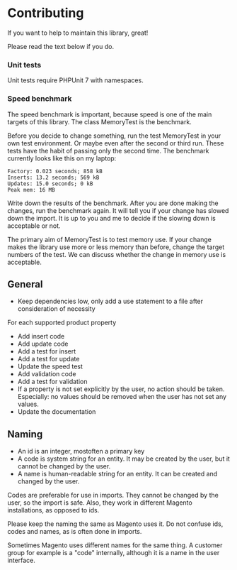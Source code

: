 # Contributing

If you want to help to maintain this library, great!

Please read the text below if you do.

### Unit tests

Unit tests require PHPUnit 7 with namespaces.

### Speed benchmark

The speed benchmark is important, because speed is one of the main targets of this library. The class MemoryTest is the benchmark.

Before you decide to change something, run the test MemoryTest in your own test environment. Or maybe even after the second or third run. These tests have the habit of passing only the second time. The benchmark currently looks like this on my laptop:

    Factory: 0.023 seconds; 858 kB
    Inserts: 13.2 seconds; 569 kB
    Updates: 15.0 seconds; 0 kB
    Peak mem: 16 MB

Write down the results of the benchmark. After you are done making the changes, run the benchmark again. It will tell you if your change has slowed down the import. It is up to you and me to decide if the slowing down is acceptable or not.

The primary aim of MemoryTest is to test memory use. If your change makes the library use more or less memory than before, change the target numbers of the test. We can discuss whether the change in memory use is acceptable.

## General

* Keep dependencies low, only add a use statement to a file after consideration of necessity

For each supported product property

* Add insert code
* Add update code
* Add a test for insert
* Add a test for update
* Update the speed test
* Add validation code
* Add a test for validation
* If a property is not set explicitly by the user, no action should be taken. Especially: no values should be removed when the user has not set any values.
* Update the documentation

## Naming

* An id is an integer, mostoften a primary key
* A code is system string for an entity. It may be created by the user, but it cannot be changed by the user.
* A name is human-readable string for an entity. It can be created and changed by the user.

Codes are preferable for use in imports. They cannot be changed by the user, so the import is safe. Also, they work in different Magento installations, as opposed to ids.

Please keep the naming the same as Magento uses it. Do not confuse ids, codes and names, as is often done in imports.

Sometimes Magento uses different names for the same thing. A customer group for example is a "code" internally, although it is a name in the user interface.

